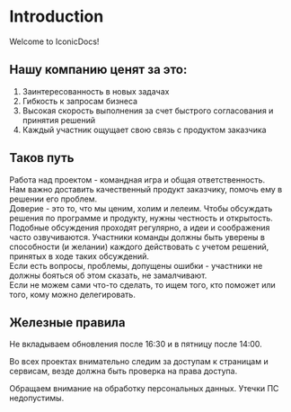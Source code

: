 # Introduction
 
Welcome to IconicDocs!

## Нашу компанию ценят за это:

1. Заинтересованность в новых задачах
2. Гибкость к запросам бизнеса
3. Высокая скорость выполнения за счет быстрого согласования и принятия решений
4. Каждый участник ощущает свою связь с продуктом заказчика

## Таков путь

Работа над проектом - командная игра и общая ответственность.  
Нам важно доставить качественный продукт заказчику, помочь ему в решении его проблем.  
Доверие - это то, что мы ценим, холим и лелеим.
Чтобы обсуждать решения по программе и продукту, нужны честность и открытость. Подобные обсуждения проходят регулярно, а идеи и соображения часто озвучиваются. Участники команды должны быть уверены в способности (и желании) каждого действовать с учетом решений, принятых в ходе таких обсуждений.  
Если есть вопросы, проблемы, допущены ошибки - участники не должны бояться об этом сказать, не замалчивают.  
Если не можем сами что-то сделать, то ищем того, кто поможет или того, кому можно делегировать.  

## Железные правила

Не вкладываем обновления после 16:30 и в пятницу после 14:00.  

Во всех проектах внимательно следим за доступам к страницам и сервисам, везде должна быть проверка на права доступа.

Обращаем внимание на обработку персональных данных. Утечки ПС недопустимы.
